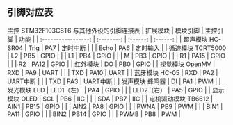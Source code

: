 ## 引脚对应表

主控 STM32F103C8T6 与其他外设的引脚连接表
|      扩展模块       |  模块引脚  | 主控引脚 |   功能   |
| :-----------------: | :--------: | :------: | :------: |
|  超声模块 HC-SR04   |    Trig    |   PA7    | 定时中断 |
|                     |    Echo    |   PA6    | 定时输入 |
|  循迹模块 TCRT5000  |     L2     |   PB5    |   GPIO   |
|                     |     L1     |   PB4    |   GPIO   |
|                     |     M      |   PB3    |   GPIO   |
|                     |     R1     |   PA15   |   GPIO   |
|                     |     R2     |   PA12   |   GPIO   |
|      红外模块       |     DO     |   PB0    |   GPIO   |
|   视觉模块 OpenMV   |    RXD     |   PA9    |   UART   |
|                     |    TXD     |   PA10   |   UART   |
|   蓝牙模块 HC-05    |    RXD     |   PA2    | UART中断 |
|                     |    TXD     |   PA3    | UART中断 |
|   发声模块 蜂鸣器   |     DI     |   PA1    |   PWM    |
|    发光模块 LED     | LED1（左） |   PA4    |   GPIO   |
|                     | LED2（右） |   PA5    |   GPIO   |
|    显示模块 OLED    |    SCL     |   PB6    |   IIC    |
|                     |    SDA     |   PB7    |   IIC    |
| 电机驱动模块 TB6612 |    AIN1    |   PB15   |   GPIO   |
|                     |    AIN2    |   PA8    |   GPIO   |
|                     |    PWNA    |   PB9    |   PWM    |
|                     |    BIN1    |   PA11   |   GPIO   |
|                     |    BIN2    |   PB14   |   GPIO   |
|                     |    PWMB    |   PB8    |   PWM    |
